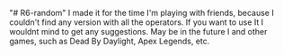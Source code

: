 "# R6-random" 
I made it for the time I'm playing with friends, because I couldn't find any version with all the operators. If you want to use It I wouldnt mind to get any suggestions.
May be in the future I and other games, such as Dead By Daylight, Apex Legends, etc. 
